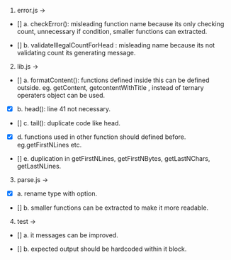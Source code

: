 1.  error.js ->

- [] a. checkError(): misleading function name because its only checking count,
  unnecessary if condition, smaller functions can extracted.

- [] b. validateIllegalCountForHead : misleading name because its not validating count its generating message.

2.  lib.js ->

- [] a. formatContent(): functions defined inside this can be defined outside. eg. getContent, getcontentWithTitle ,
  instead of ternary operaters object can be used.

- [x] b. head(): line 41 not necessary.

- [] c. tail(): duplicate code like head.

- [x] d. functions used in other function should defined before. eg.getFirstNLines etc.

- [] e. duplication in getFirstNLines, getFirstNBytes, getLastNChars, getLastNLines.

3.  parse.js ->

- [x] a. rename type with option.

- [] b. smaller functions can be extracted to make it more readable.

4.  test ->

- [] a. it messages can be improved.

- [] b. expected output should be hardcoded within it block.
